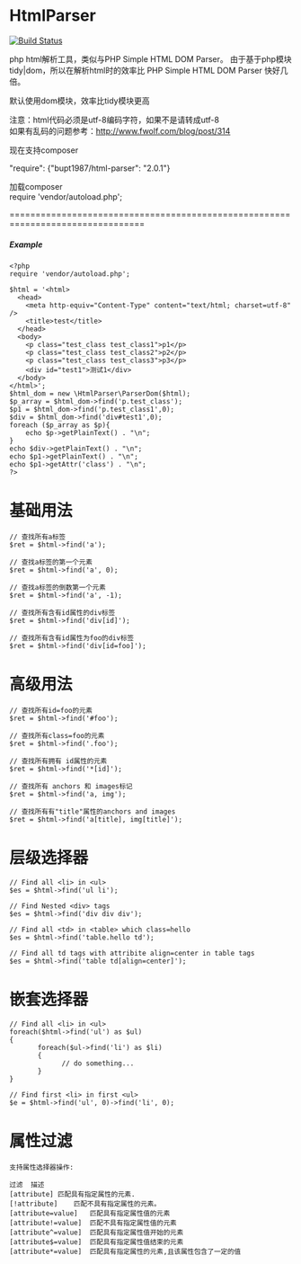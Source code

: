 HtmlParser
===============

[![Build Status](https://api.travis-ci.org/bupt1987/html-parser.svg)](https://travis-ci.org/bupt1987/html-parser)  

php html解析工具，类似与PHP Simple HTML DOM Parser。
由于基于php模块tidy|dom，所以在解析html时的效率比 PHP Simple HTML DOM Parser 快好几倍。

默认使用dom模块，效率比tidy模块更高  

注意：html代码必须是utf-8编码字符，如果不是请转成utf-8  
      如果有乱码的问题参考：http://www.fwolf.com/blog/post/314  

现在支持composer

"require": {"bupt1987/html-parser": "2.0.1"}

加载composer  
require 'vendor/autoload.php';

================================================================================
##### *Example*
~~~
<?php
require 'vendor/autoload.php';

$html = '<html>
  <head>
    <meta http-equiv="Content-Type" content="text/html; charset=utf-8" />
    <title>test</title>
  </head>
  <body>
    <p class="test_class test_class1">p1</p>
    <p class="test_class test_class2">p2</p>
    <p class="test_class test_class3">p3</p>
    <div id="test1">测试1</div>
  </body>
</html>';
$html_dom = new \HtmlParser\ParserDom($html);
$p_array = $html_dom->find('p.test_class');
$p1 = $html_dom->find('p.test_class1',0);
$div = $html_dom->find('div#test1',0);
foreach ($p_array as $p){
	echo $p->getPlainText() . "\n";
}
echo $div->getPlainText() . "\n";
echo $p1->getPlainText() . "\n";
echo $p1->getAttr('class') . "\n";
?>
~~~

基础用法
================================================================================
~~~
// 查找所有a标签
$ret = $html->find('a');

// 查找a标签的第一个元素
$ret = $html->find('a', 0);

// 查找a标签的倒数第一个元素
$ret = $html->find('a', -1); 

// 查找所有含有id属性的div标签
$ret = $html->find('div[id]');

// 查找所有含有id属性为foo的div标签
$ret = $html->find('div[id=foo]'); 
~~~

高级用法
================================================================================
~~~
// 查找所有id=foo的元素
$ret = $html->find('#foo');

// 查找所有class=foo的元素
$ret = $html->find('.foo');

// 查找所有拥有 id属性的元素
$ret = $html->find('*[id]'); 

// 查找所有 anchors 和 images标记 
$ret = $html->find('a, img'); 

// 查找所有有"title"属性的anchors and images 
$ret = $html->find('a[title], img[title]');
~~~

层级选择器
================================================================================
~~~
// Find all <li> in <ul> 
$es = $html->find('ul li');

// Find Nested <div> tags
$es = $html->find('div div div'); 

// Find all <td> in <table> which class=hello 
$es = $html->find('table.hello td');

// Find all td tags with attribite align=center in table tags 
$es = $html->find('table td[align=center]'); 
~~~

嵌套选择器
================================================================================
~~~
// Find all <li> in <ul> 
foreach($html->find('ul') as $ul) 
{
       foreach($ul->find('li') as $li) 
       {
             // do something...
       }
}

// Find first <li> in first <ul> 
$e = $html->find('ul', 0)->find('li', 0);
~~~

属性过滤
================================================================================
~~~
支持属性选择器操作:

过滤	描述
[attribute]	匹配具有指定属性的元素.
[!attribute]	匹配不具有指定属性的元素。
[attribute=value]	匹配具有指定属性值的元素
[attribute!=value]	匹配不具有指定属性值的元素
[attribute^=value]	匹配具有指定属性值开始的元素
[attribute$=value]	匹配具有指定属性值结束的元素
[attribute*=value]	匹配具有指定属性的元素,且该属性包含了一定的值
~~~


